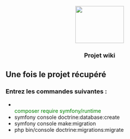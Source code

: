 <p align="center">
  <img src="https://static.wikia.nocookie.net/minecraft_gamepedia/images/a/a7/Wiki_header2_rev6.png/revision/latest?cb=20211013130132" style="width:130px; height:100px;" />
</p>
 <h3 align="center">Projet wiki</h3>

<h2>Une fois le projet récupéré</h2>

<h3 style="text-align-center;">Entrez les commandes suivantes :</h3>

<ul>
  
<li color="red"></li>
  <font color="green">composer require symfony/runtime</font>
<li>symfony console doctrine:database:create</li>
<li>symfony console make:migration</li>
<li>php bin/console doctrine:migrations:migrate</li>
</ul>
